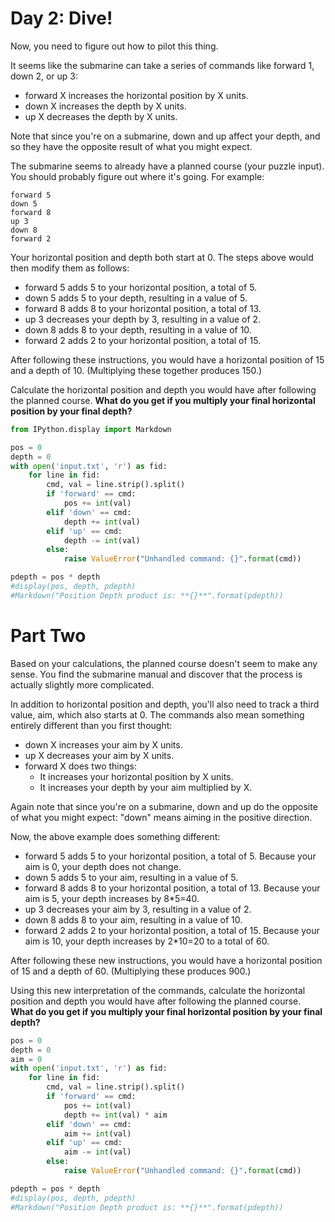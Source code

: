 # Day 2: Dive!

Now, you need to figure out how to pilot this thing.

It seems like the submarine can take a series of commands like forward 1, down 2, or up 3:

- forward X increases the horizontal position by X units.
- down X increases the depth by X units.
- up X decreases the depth by X units.

Note that since you're on a submarine, down and up affect your depth, and so they have the opposite result of what you might expect.

The submarine seems to already have a planned course (your puzzle input). You should probably figure out where it's going. For example:
```
forward 5
down 5
forward 8
up 3
down 8
forward 2
```
Your horizontal position and depth both start at 0. The steps above would then modify them as follows:

- forward 5 adds 5 to your horizontal position, a total of 5.
- down 5 adds 5 to your depth, resulting in a value of 5.
- forward 8 adds 8 to your horizontal position, a total of 13.
- up 3 decreases your depth by 3, resulting in a value of 2.
- down 8 adds 8 to your depth, resulting in a value of 10.
- forward 2 adds 2 to your horizontal position, a total of 15.

After following these instructions, you would have a horizontal position of 15 and a depth of 10. (Multiplying these together produces 150.)

Calculate the horizontal position and depth you would have after following the planned course. **What do you get if you multiply your final horizontal position by your final depth?**


```python
from IPython.display import Markdown
```


```python
pos = 0
depth = 0
with open('input.txt', 'r') as fid:
    for line in fid:
        cmd, val = line.strip().split()
        if 'forward' == cmd:
            pos += int(val)
        elif 'down' == cmd:
            depth += int(val)
        elif 'up' == cmd:
            depth -= int(val)
        else:
            raise ValueError("Unhandled command: {}".format(cmd))

pdepth = pos * depth
#display(pos, depth, pdepth)
#Markdown("Position Depth product is: **{}**".format(pdepth))
```

# Part Two

Based on your calculations, the planned course doesn't seem to make any sense. You find the submarine manual and discover that the process is actually slightly more complicated.

In addition to horizontal position and depth, you'll also need to track a third value, aim, which also starts at 0. The commands also mean something entirely different than you first thought:

- down X increases your aim by X units.
- up X decreases your aim by X units.
- forward X does two things:
    - It increases your horizontal position by X units.
    - It increases your depth by your aim multiplied by X.

Again note that since you're on a submarine, down and up do the opposite of what you might expect: "down" means aiming in the positive direction.

Now, the above example does something different:

- forward 5 adds 5 to your horizontal position, a total of 5. Because your aim is 0, your depth does not change.
- down 5 adds 5 to your aim, resulting in a value of 5.
- forward 8 adds 8 to your horizontal position, a total of 13. Because your aim is 5, your depth increases by 8*5=40.
- up 3 decreases your aim by 3, resulting in a value of 2.
- down 8 adds 8 to your aim, resulting in a value of 10.
- forward 2 adds 2 to your horizontal position, a total of 15. Because your aim is 10, your depth increases by 2*10=20 to a total of 60.

After following these new instructions, you would have a horizontal position of 15 and a depth of 60. (Multiplying these produces 900.)

Using this new interpretation of the commands, calculate the horizontal position and depth you would have after following the planned course. **What do you get if you multiply your final horizontal position by your final depth?**



```python
pos = 0
depth = 0
aim = 0
with open('input.txt', 'r') as fid:
    for line in fid:
        cmd, val = line.strip().split()
        if 'forward' == cmd:
            pos += int(val)
            depth += int(val) * aim
        elif 'down' == cmd:
            aim += int(val)
        elif 'up' == cmd:
            aim -= int(val)
        else:
            raise ValueError("Unhandled command: {}".format(cmd))

pdepth = pos * depth
#display(pos, depth, pdepth)
#Markdown("Position Depth product is: **{}**".format(pdepth))
```


```python

```
